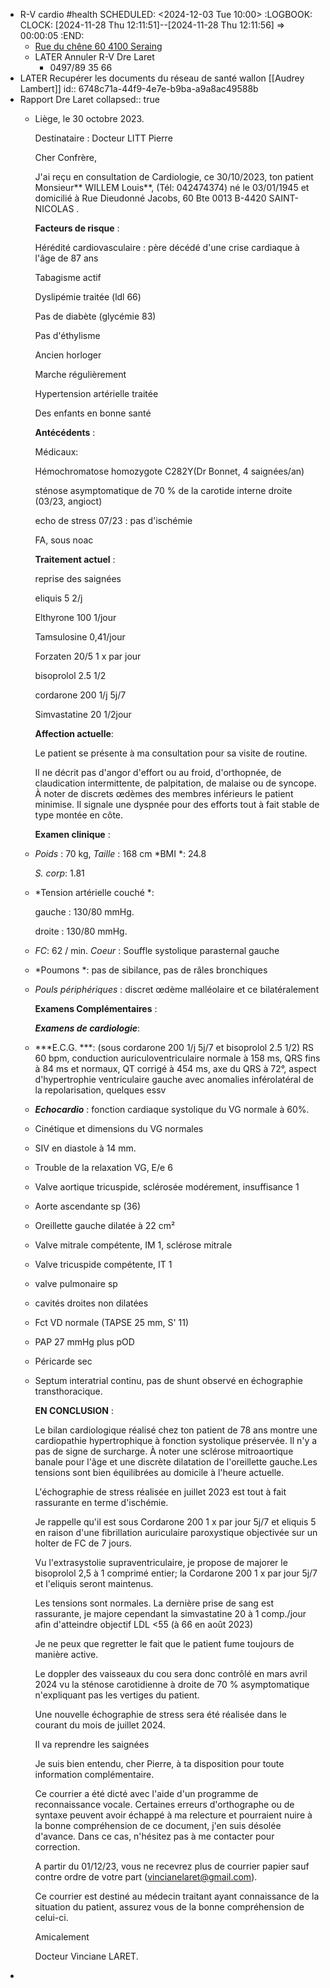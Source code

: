 - R-V cardio #health
  SCHEDULED: <2024-12-03 Tue 10:00>
  :LOGBOOK:
  CLOCK: [2024-11-28 Thu 12:11:51]--[2024-11-28 Thu 12:11:56] =>  00:00:05
  :END:
	- [Rue du chêne 60 4100 Seraing](https://www.google.com/maps/dir/50.6318,5.525/Rue+du+Chêne+60,+4100+Seraing/@50.620905,5.4920984,4475m/data=!3m2!1e3!4b1!4m9!4m8!1m1!4e1!1m5!1m1!1s0x47c0f9094a6a0d1d:0x891ff915c3bf9cd9!2m2!1d5.5190956!2d50.6047502?entry=ttu&g_ep=EgoyMDI0MTExMi4wIKXMDSoASAFQAw%3D%3D)
	- LATER Annuler R-V Dre Laret
		- 0497/89 35 66
- LATER Recupérer les documents du réseau de santé wallon [[Audrey Lambert]]
  id:: 6748c71a-44f9-4e7e-b9ba-a9a8ac49588b
- Rapport Dre Laret
  collapsed:: true
	- Liège, le 30 octobre 2023.
	  
	  Destinataire : Docteur LITT Pierre
	  
	  Cher Confrère,
	  
	  J'ai reçu en consultation de Cardiologie, ce 30/10/2023, ton patient Monsieur** WILLEM Louis**, (Tél: 042474374) né le 03/01/1945 et domicilié à Rue Dieudonné Jacobs, 60 Bte 0013 B-4420 SAINT-NICOLAS .
	  
	  **Facteurs de risque** :
	  
	  Hérédité cardiovasculaire : père décédé d'une crise cardiaque à l'âge de 87 ans
	  
	  Tabagisme actif
	  
	  Dyslipémie traitée (ldl 66)
	  
	  Pas de diabète (glycémie 83)
	  
	  Pas d'éthylisme
	  
	  Ancien horloger
	  
	  Marche régulièrement
	  
	  Hypertension artérielle traitée
	  
	  Des enfants en bonne santé
	  
	  **Antécédents** :
	  
	  Médicaux:
	  
	  Hémochromatose homozygote C282Y(Dr Bonnet, 4 saignées/an)
	  
	  sténose asymptomatique de 70 % de la carotide interne droite (03/23, angioct)
	  
	  echo de stress 07/23 : pas d'ischémie
	  
	  FA, sous noac
	  
	  **Traitement actuel** :
	  
	  reprise des saignées
	  
	  eliquis 5 2/j
	  
	  Elthyrone 100 1/jour
	  
	  Tamsulosine 0,41/jour
	  
	  Forzaten 20/5 1 x par jour
	  
	  bisoprolol 2.5 1/2
	  
	  cordarone 200 1/j 5j/7
	  
	  Simvastatine 20 1/2jour
	  
	  **Affection actuelle**:
	  
	  Le patient se présente à ma consultation pour sa visite de routine.
	  
	  Il ne décrit pas d'angor d'effort ou au froid, d'orthopnée, de claudication intermittente, de palpitation, de malaise ou de syncope. À noter de discrets œdèmes des membres inférieurs le patient minimise. Il signale une dyspnée pour des efforts tout à fait stable de type montée en côte.
	  
	  **Examen clinique** :
	- *Poids* : 70 kg, *Taille* : 168 cm *BMI *: 24.8
	  
	  *S. corp*: 1.81
	- *Tension artérielle couché *:
	  
	  gauche : 130/80 mmHg.
	  
	  droite : 130/80 mmHg.
	- *FC*: 62 / min. *Coeur* : Souffle systolique parasternal gauche
	- *Poumons *: pas de sibilance, pas de râles bronchiques
	- *Pouls périphériques* : discret œdème malléolaire et ce bilatéralement
	  
	  **Examens Complémentaires** :
	  
	  ***Examens de cardiologie***:
	- ***E.C.G. ***: (sous cordarone 200 1/j 5j/7 et bisoprolol 2.5 1/2) RS 60 bpm, conduction auriculoventriculaire normale à 158 ms, QRS fins à 84 ms et normaux, QT corrigé à 454 ms, axe du QRS à 72°, aspect d'hypertrophie ventriculaire gauche avec anomalies inférolatéral de la repolarisation, quelques essv
	- ***Echocardio*** : fonction cardiaque systolique du VG normale à 60%.
	- Cinétique et dimensions du VG normales
	- SIV en diastole à 14 mm.
	- Trouble de la relaxation VG, E/e 6
	- Valve aortique tricuspide, sclérosée modérement, insuffisance 1
	- Aorte ascendante sp (36)
	- Oreillette gauche dilatée à 22 cm²
	- Valve mitrale compétente, IM 1, sclérose mitrale
	- Valve tricuspide compétente, IT 1
	- valve pulmonaire sp
	- cavités droites non dilatées
	- Fct VD normale (TAPSE 25 mm, S' 11)
	- PAP 27 mmHg plus pOD
	- Péricarde sec
	- Septum interatrial continu, pas de shunt observé en échographie transthoracique.
	  
	  **EN CONCLUSION** :
	  
	  Le bilan cardiologique réalisé chez ton patient de 78 ans montre une cardiopathie hypertrophique à fonction systolique préservée. Il n'y a pas de signe de surcharge. À noter une sclérose mitroaortique banale pour l'âge et une discrète dilatation de l'oreillette gauche.Les tensions sont bien équilibrées au domicile à l'heure actuelle.
	  
	  L'échographie de stress réalisée en juillet 2023 est tout à fait rassurante en terme d'ischémie.
	  
	  Je rappelle qu'il est sous Cordarone 200 1 x par jour 5j/7 et eliquis 5 en raison d'une fibrillation auriculaire paroxystique objectivée sur un holter de FC de 7 jours.
	  
	  Vu l'extrasystolie supraventriculaire, je propose de majorer le bisoprolol 2,5 à 1 comprimé entier; la Cordarone 200 1 x par jour 5j/7 et l'eliquis seront maintenus.
	  
	  Les tensions sont normales. La dernière prise de sang est rassurante, je majore cependant la simvastatine 20 à 1 comp./jour afin d'atteindre objectif LDL <55 (à 66 en août 2023)
	  
	  Je ne peux que regretter le fait que le patient fume toujours de manière active.
	  
	  Le doppler des vaisseaux du cou sera donc contrôlé en mars avril 2024 vu la sténose carotidienne à droite de 70 % asymptomatique n'expliquant pas les vertiges du patient.
	  
	  Une nouvelle échographie de stress sera été réalisée dans le courant du mois de juillet 2024.
	  
	  Il va reprendre les saignées
	  
	  Je suis bien entendu, cher Pierre, à ta disposition pour toute information complémentaire.
	  
	  Ce courrier a été dicté avec l'aide d'un programme de reconnaissance vocale. Certaines erreurs d'orthographe ou de syntaxe peuvent avoir échappé à ma relecture et pourraient nuire à la bonne compréhension de ce document, j'en suis désolée d'avance. Dans ce cas, n'hésitez pas à me contacter pour correction.
	  
	  A partir du 01/12/23, vous ne recevrez plus de courrier papier sauf contre ordre de votre part (vincianelaret@gmail.com).
	  
	  Ce courrier est destiné au médecin traitant ayant connaissance de la situation du patient, assurez vous de la bonne compréhension de celui-ci.
	  
	  Amicalement
	  
	  Docteur Vinciane LARET.
-
